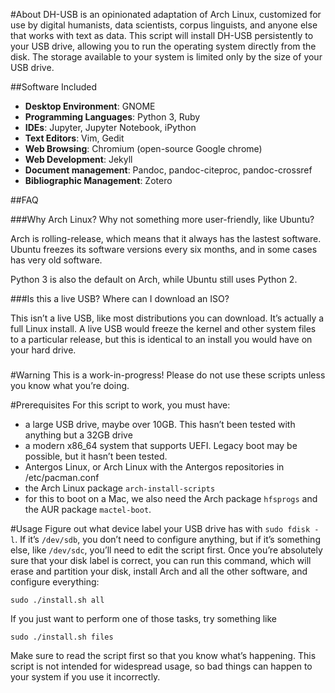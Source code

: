 #About
DH-USB is an opinionated adaptation of Arch Linux, customized for use by digital humanists, data scientists, corpus linguists, and anyone else that works with text as data. This script will install DH-USB persistently to your USB drive, allowing you to run the operating system directly from the disk. The storage available to your system is limited only by the size of your USB drive. 

##Software Included
 - **Desktop Environment**: GNOME
 - **Programming Languages**: Python 3, Ruby 
 - **IDEs**: Jupyter, Jupyter Notebook, iPython
 - **Text Editors**: Vim, Gedit
 - **Web Browsing**: Chromium (open-source Google chrome)  
 - **Web Development**: Jekyll
 - **Document management**: Pandoc, pandoc-citeproc, pandoc-crossref
 - **Bibliographic Management**: Zotero

##FAQ

###Why Arch Linux? Why not something more user-friendly, like Ubuntu? 

Arch is rolling-release, which means that it always has the lastest software. Ubuntu freezes its software versions every six months, and in some cases has very old software. 

Python 3 is also the default on Arch, while Ubuntu still uses Python 2. 

###Is this a live USB? Where can I download an ISO? 

This isn’t a live USB, like most distributions you can download. It’s actually a full Linux install. A live USB would freeze the kernel and other system files to a particular release, but this is identical to an install you would have on your hard drive. 

###

#Warning
This is a work-in-progress! Please do not use these scripts unless you know what you’re doing. 

#Prerequisites 
For this script to work, you must have: 

 - a large USB drive, maybe over 10GB. This hasn’t been tested with anything but a 32GB drive
 - a modern x86_64 system that supports UEFI. Legacy boot may be possible, but it hasn’t been tested. 
 - Antergos Linux, or Arch Linux with the Antergos repositories in /etc/pacman.conf 
 - the Arch Linux package `arch-install-scripts`
 - for this to boot on a Mac, we also need the Arch package `hfsprogs` and the AUR package `mactel-boot`. 

#Usage
Figure out what device label your USB drive has with `sudo fdisk -l`. If it’s `/dev/sdb`, you don’t need to configure anything, but if it’s something else, like `/dev/sdc`, you’ll need to edit the script first. Once you’re absolutely sure that your disk label is correct, you can run this command, which will erase and partition your disk, install Arch and all the other software, and configure everything: 

    sudo ./install.sh all

If you just want to perform one of those tasks, try something like

    sudo ./install.sh files

Make sure to read the script first so that you know what’s happening. This script is not intended for widespread usage, so bad things can happen to your system if you use it incorrectly. 
